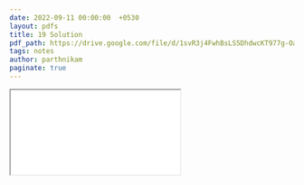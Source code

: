 ```yaml
---
date: 2022-09-11 00:00:00  +0530
layout: pdfs
title: 19 Solution
pdf_path: https://drive.google.com/file/d/1svR3j4FwhBsLS5DhdwcKT977g-Oa48fN/preview?usp=sharing
tags: notes
author: parthnikam
paginate: true
---
```


<iframe class="embed-pdf" src="{{ page.pdf_path }}#toolbar=0" seamless="seamless" scrolling="no" style="overflow:hidden"></iframe>
